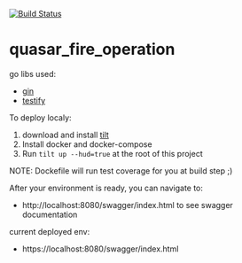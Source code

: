 [![Build Status](https://travis-ci.com/miguelramirez93/quasar_fire_operation.svg?branch=master)](https://travis-ci.com/miguelramirez93/quasar_fire_operation)

# quasar_fire_operation

go libs used:
- [gin](https://github.com/gin-gonic/gin)
- [testify](https://github.com/stretchr/testify)

To deploy localy:
1. download and install [tilt](https://docs.tilt.dev/install.html)
2. Install docker and docker-compose
3. Run ```tilt up --hud=true``` at the root of this project

NOTE: Dockefile will run test coverage for you at build step ;)

After your environment is ready, you can navigate to:
- http://localhost:8080/swagger/index.html to see swagger documentation


current deployed env:
- https://localhost:8080/swagger/index.html